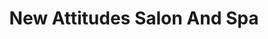 ---
title: "New Attitudes Salon And Spa"
url: /saratoga-springs/new-attitudes-salon-and-spa/
shop: Friseur
---
